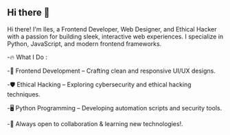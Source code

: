 ## Hi there 👋
Hi there! I'm Iles, a Frontend Developer, Web Designer, and Ethical Hacker with a passion for building sleek, interactive web experiences. I specialize in Python, JavaScript, and modern frontend frameworks.

-🔥 What I Do :

-🎨 Frontend Development – Crafting clean and responsive UI/UX designs.

-🛡️ Ethical Hacking – Exploring cybersecurity and ethical hacking techniques.

-🖥️ Python Programming – Developing automation scripts and security tools.


-🚀 Always open to collaboration & learning new technologies!.
<!--
**doublec123/doublec123** is a ✨ _special_ ✨ repository because its `README.md` (this file) appears on your GitHub profile.

Here are some ideas to get you started:

- 🔭 I’m currently working on ...
- 🌱 I’m currently learning ...
- 👯 I’m looking to collaborate on ...
- 🤔 I’m looking for help with ...
- 💬 Ask me about ...
- 📫 How to reach me: ...
- 😄 Pronouns: ...
- ⚡ Fun fact: ...
-->
